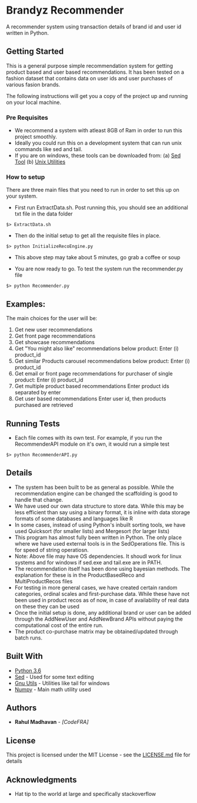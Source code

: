 # Brandyz Recommender

A recommender system using transaction details of brand id and user id written in Python.

## Getting Started

This is a general purpose simple recommendation system for getting product based and user based recommendations. 
It has been tested on a fashion dataset that contains data on user ids and user purchases of various fasion brands.

The following instructions will get you a copy of the project up and running on your local machine.

### Pre Requisites

- We recommend a system with atleast 8GB of Ram in order to run this project smoothly. 
- Ideally you could run this on a development system that can run unix commands like sed and tail.
- If you are on windows, these tools can be downloaded from: 
		(a) [Sed Tool](https://github.com/mbuilov/sed-windows/blob/master/sed-4.4-x64.exe) 
		(b) [Unix Utilities](https://sourceforge.net/projects/unxutils)

### How to setup

There are three main files that you need to run in order to set this up on your system.

- First run ExtractData.sh. Post running this, you should see an additional txt file in the data folder
```
$> ExtractData.sh
```

- Then do the initial setup to get all the requisite files in place. 
```
$> python InitializeRecoEngine.py
```
- This above step may take about 5 minutes, go grab a coffee or soup

- You are now ready to go. To test the system run the recommender.py file
```
$> python Recommender.py
```

## Examples:
The main choices for the user will be:
1) Get new user recommendations
2) Get front page recommendations
3) Get showcase recommendations
4) Get "You might also like" recommendations below product:
      Enter (i) product_id
5) Get similar Products carousel recommendations below product:
      Enter (i) product_id
6) Get email or front page recommendations for purchaser of single product:
      Enter (i) product_id
7) Get multiple product based recommendations
      Enter product ids separated by enter
8) Get user based recommendations
      Enter user id, then products purchased are retrieved

## Running Tests

- Each file comes with its own test. For example, if you run the RecommenderAPI  module on it's own, it would run a simple test
```
$> python RecommenderAPI.py
```

## Details

- The system has been built to be as general as possible. While the recommendation engine can be changed the scaffolding is good to handle that change.
- We have used our own data structure to store data. While this may be less efficient than say using a binary format, it is inline with data storage formats of some databases and languages like R
- In some cases, instead of using Python's inbuilt sorting tools, we have used Quicksort (for smaller lists) and Mergesort (for larger lists)
- This program has almost fully been written in Python. The only place where we have used external tools is in the SedOperations file. This is for speed of string operatiosn. 
- Note: Above file may have OS dependencies. It shoudl work for linux systems and for windows if sed.exe and tail.exe are in PATH.
- The recommendation itself has been done using bayesian methods. The explanation for these is in the ProductBasedReco and MultiProductRecos files
- For testing in more general cases, we have created certain random categories, ordinal scales and first-purchase data. While these have not been used in product recos as of now, in case of availability of real data on these they can be used
- Once the initial setup is done, any additional brand or user can be added through the AddNewUser and AddNewBrand APIs without paying the computational cost of the entire run.
- The product co-purchase matrix may be obtained/updated through batch runs.




## Built With

* [Python 3.6](https://www.python.org/doc/)
* [Sed](https://github.com/mbuilov/sed-windows/blob/master/sed-4.4-x64.exe) - Used for some text editing
* [Gnu Utils](https://sourceforge.net/projects/unxutils) - Utilities like tail for windows
* [Numpy](https://docs.scipy.org/doc/numpy-1.13.0/reference/) - Main math utility used

## Authors

* **Rahul Madhavan** - *[CodeFRA]*

## License

This project is licensed under the MIT License - see the [LICENSE.md](LICENSE.md) file for details

## Acknowledgments

* Hat tip to the world at large and specifically stackoverflow
